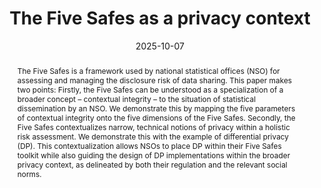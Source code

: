 ---
title: "The Five Safes as a privacy context"
collection: papers
category: privacy
permalink: /papers/2025-10-07-The-Five-Safes-as-a-privacy-context
date: 2025-10-07
venue: 'Preprint'
authors_short: '!!me!!, R Gong'
authors_long: '!!me!!, Ruobin Gong'
citation: 'James Bailie and Ruobin Gong (2025). “The Five Safes as a Privacy Context”. doi: <a href="https://doi.org/10.48550/arXiv.2510.05803">10.48550/arXiv.2510.05803</a>'
abstract: "The Five Safes is a framework used by national statistical offices (NSO) for assessing and managing the disclosure risk of data sharing. This paper makes two points: Firstly, the Five Safes can be understood as a specialization of a broader concept – contextual integrity – to the situation of statistical dissemination by an NSO. We demonstrate this by mapping the five parameters of contextual integrity onto the five dimensions of the Five Safes. Secondly, the Five Safes contextualizes narrow, technical notions of privacy within a holistic risk assessment. We demonstrate this with the example of differential privacy (DP). This contextualization allows NSOs to place DP within their Five Safes toolkit while also guiding the design of DP implementations within the broader privacy context, as delineated by both their regulation and the relevant social norms."
version_history: 'Originally presented at the 5th Annual Symposium on Applications of Contextual Integrity (2023) in Toronto, Canada.'
bibtex_url: 'true'
preprint_url: 'true'
arxiv_url: 'https://arxiv.org/abs/2510.05803'
talk_url: 'TODO'
---